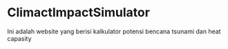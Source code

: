 # ClimactImpactSimulator
Ini adalah website yang berisi kalkulator potensi bencana tsunami dan heat capasity
